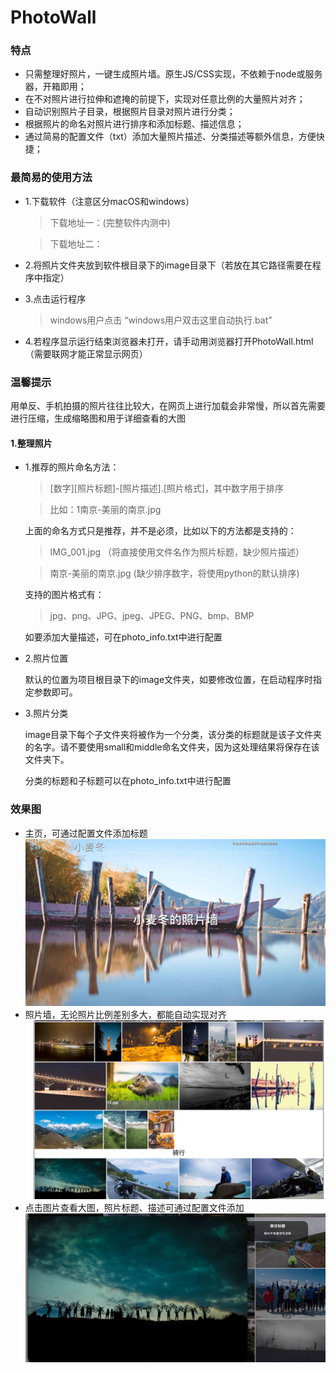 # PhotoWall

### 特点

- 只需整理好照片，一键生成照片墙。原生JS/CSS实现，不依赖于node或服务器，开箱即用；
- 在不对照片进行拉伸和遮掩的前提下，实现对任意比例的大量照片对齐；
- 自动识别照片子目录，根据照片目录对照片进行分类；
- 根据照片的命名对照片进行排序和添加标题、描述信息；
- 通过简易的配置文件（txt）添加大量照片描述、分类描述等额外信息，方便快捷；

### 最简易的使用方法

- 1.下载软件（注意区分macOS和windows）

	> 下载地址一：(完整软件内测中)

	> 下载地址二：

- 2.将照片文件夹放到软件根目录下的image目录下（若放在其它路径需要在程序中指定）

- 3.点击运行程序

	> windows用户点击 “windows用户双击这里自动执行.bat”

- 4.若程序显示运行结束浏览器未打开，请手动用浏览器打开PhotoWall.html （需要联网才能正常显示网页）

### 温馨提示

用单反、手机拍摄的照片往往比较大，在网页上进行加载会非常慢，所以首先需要进行压缩，生成缩略图和用于详细查看的大图

#### 1.整理照片

- 1.推荐的照片命名方法：

	> [数字][照片标题]-[照片描述].[照片格式]，其中数字用于排序
	
	> 比如：1南京-美丽的南京.jpg
	
	上面的命名方式只是推荐，并不是必须，比如以下的方法都是支持的：
	> IMG_001.jpg （将直接使用文件名作为照片标题，缺少照片描述）
	
	> 南京-美丽的南京.jpg (缺少排序数字，将使用python的默认排序)
	
	支持的图片格式有：
	
	> jpg、png、JPG、jpeg、JPEG、PNG、bmp、BMP
	
	如要添加大量描述，可在photo_info.txt中进行配置

- 2.照片位置
	
	默认的位置为项目根目录下的image文件夹，如要修改位置，在启动程序时指定参数即可。

- 3.照片分类
	
	image目录下每个子文件夹将被作为一个分类，该分类的标题就是该子文件夹的名字。请不要使用small和middle命名文件夹，因为这处理结果将保存在该文件夹下。
	
	分类的标题和子标题可以在photo_info.txt中进行配置

### 效果图

- 主页，可通过配置文件添加标题
![](./resource/image/main_page.jpg)
- 照片墙，无论照片比例差别多大，都能自动实现对齐
![](./resource/image/page.jpg)
- 点击图片查看大图，照片标题、描述可通过配置文件添加
![](./resource/image/middle.jpg)



